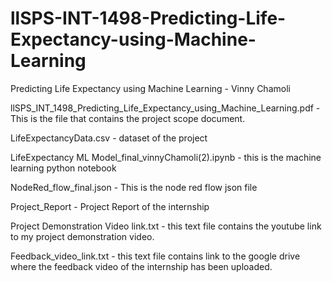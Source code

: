 # llSPS-INT-1498-Predicting-Life-Expectancy-using-Machine-Learning
Predicting Life Expectancy using Machine Learning - Vinny Chamoli

llSPS_INT_1498_Predicting_Life_Expectancy_using_Machine_Learning.pdf - This is the file that contains the project scope document.

LifeExpectancyData.csv - dataset of the project

LifeExpectancy ML Model_final_vinnyChamoli(2).ipynb - this is the machine learning python notebook

NodeRed_flow_final.json - This is the node red flow json file 

Project_Report - Project Report of the internship

Project Demonstration Video link.txt - this text file contains the youtube link to my project demonstration video.

Feedback_video_link.txt - this text file contains link to the google drive where the feedback video of the internship has been uploaded.
